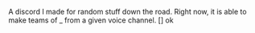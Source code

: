 A discord I made for random stuff down the road. Right now, it is able to make teams of _ from a given voice channel.
[] ok
